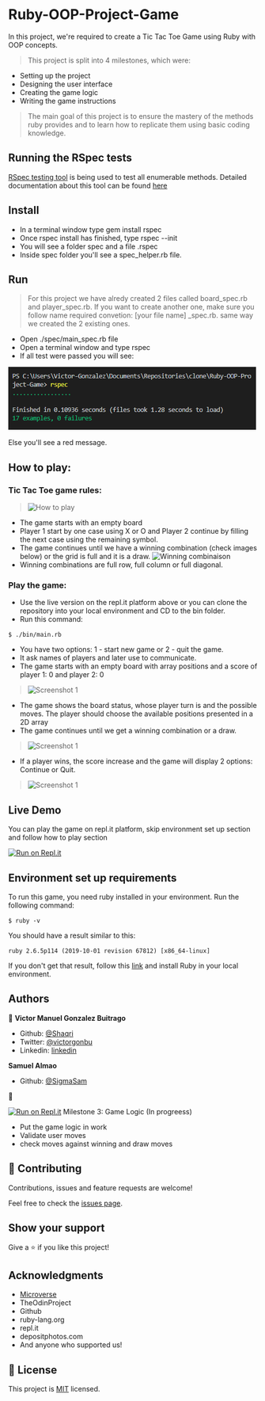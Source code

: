 # Ruby-OOP-Project-Game

In this project, we're required to create a Tic Tac Toe Game using Ruby with OOP concepts.

> This project is split into 4 milestones, which were:


- Setting up the project
- Designing the user interface
- Creating the game logic
- Writing the game instructions


> The main goal of this project is to ensure the mastery of the methods ruby provides and to learn how to replicate them using basic coding knowledge.

## Running the RSpec tests
[RSpec testing tool](https://rspec.info/) is being used to test all enumerable methods. 
Detailed documentation about this tool can be found [here](https://relishapp.com/rspec/docs)

## Install

- In a terminal window type gem install rspec
- Once rspec install has finished, type rspec --init
- You will see a folder spec and a file .rspec
- Inside spec folder you'll see a spec_helper.rb file.

## Run 
> For this project we have alredy created 2 files called board_spec.rb and player_spec.rb. If you want to create another one, make sure you follow name required convetion: [your file name] _spec.rb. same way we created the 2 existing ones.


- Open ./spec/main_spec.rb file
- Open a terminal window and type rspec
- If all test were passed you will see:

![image](assets/rspec_screen.PNG)

Else you'll see a red message.


## How to play:

### Tic Tac Toe game rules:


>  ![How to play](assets/Tic_Tac_Toe.gif)

- The game starts with an empty board
- Player 1 start by one case using X or O and Player 2 continue by filling the next case using the remaining symbol.
- The game continues until we have a winning combination (check images below) or the grid is full and it is a draw.
  ![Winning combinaison](https://st3.depositphotos.com/4695643/13784/v/1600/depositphotos_137841074-stock-illustration-set-collection-of-tic-tac.jpg)
- Winning combinations are full row, full column or full diagonal.

### Play the game:

- Use the live version on the repl.it platform above or you can clone the repository into your local environment and CD to the bin folder.
- Run this command:

```
$ ./bin/main.rb
```

- You have two options: 1 - start new game or 2 - quit the game.
- It ask names of players and later use to communicate.
- The game starts with an empty board with array positions and a score of player 1: 0 and player 2: 0
> ![Screenshot 1](assets/tictactoeGameImage.png)
- The game shows the board status, whose player turn is and the possible moves. The player should choose the available positions presented in a 2D array
- The game continues until we get a winning combination or a draw.
> ![Screenshot 1](assets/tictactoeGame2.png)
- If a player wins, the score increase and the game will display 2 options: Continue or Quit.
> ![Screenshot 1](assets/tictactoeGame3.png)


## Live Demo

You can play the game on repl.it platform, skip environment set up section and follow how to play section

 [![Run on Repl.it](https://repl.it/badge/github/Prabhakarzx/Ruby-OOP-Project-Game)](https://repl.it/github/Prabhakarzx/Ruby-OOP-Project-Game)


## Environment set up requirements

To run this game, you need ruby installed in your environment.
Run the following command:

```
$ ruby -v
```

You should have a result similar to this:

```
ruby 2.6.5p114 (2019-10-01 revision 67812) [x86_64-linux]
```

If you don't get that result, follow this [link](https://www.ruby-lang.org/en/documentation/installation/) and install Ruby in your local environment.


## Authors

👤 **Victor Manuel Gonzalez Buitrago**

- Github: [@Shaqri](https://github.com/Shaqri)
- Twitter: [@victorgonbu](https://twitter.com/victorgonbu)
- Linkedin: [linkedin](https://www.linkedin.com/in/victor-manuel-gonzalez-buitrago-8704731a5/)

**Samuel Almao**

- Github: [@SigmaSam](https://github.com/SigmaSam)

👤

[![Run on Repl.it](https://repl.it/badge/github/Prabhakarzx/Ruby-OOP-Project-Game)](https://repl.it/github/Prabhakarzx/Ruby-OOP-Project-Game)
Milestone 3: Game Logic (In progreess)

- Put the game logic in work
- Validate user moves 
- check moves against winning and draw moves


## 🤝 Contributing

Contributions, issues and feature requests are welcome!

Feel free to check the [issues page](https://github.com/Prabhakarzx/Ruby-OOP-Project-Game/issues).

## Show your support

Give a ⭐️ if you like this project!

## Acknowledgments

- [Microverse](https://github.com/microverseinc)
- TheOdinProject
- Github
- ruby-lang.org
- repl.it
- depositphotos.com
- And anyone who supported us!

## 📝 License

This project is [MIT](LICENSE) licensed.
